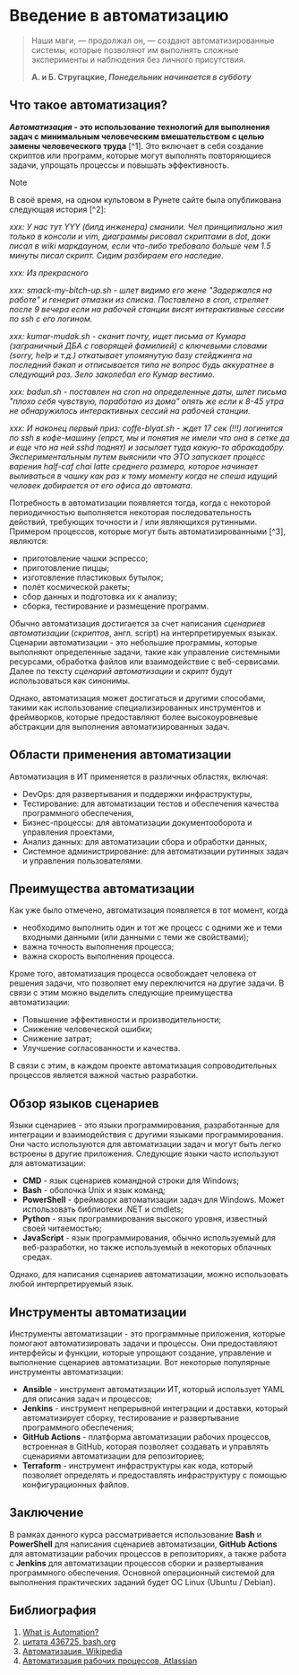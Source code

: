 # Введение в автоматизацию

> Наши маги, — продолжал он, — создают автоматизированные системы, которые позволяют им выполнять сложные эксперименты и наблюдения без личного присутствия.
> 
> __А. и Б. Стругацкие, *Понедельник начинается в субботу*__

## Что такое автоматизация?

__*Автоматизация* - это использование технологий для выполнения задач с минимальным человеческим вмешательством с целью замены человеческого труда__ [^1]. Это включает в себя создание скриптов или программ, которые могут выполнять повторяющиеся задачи, упрощать процессы и повышать эффективность.

> [!NOTE]
> В своё время, на одном культовом в Рунете сайте была опубликована следующая история [^2]:
> 
> *xxx: У нас тут YYY (билд инженера) сманили. Чел принципиально жил только в консоли и vim, диаграммы рисовал скриптами в dot, доки писал в wiki маркдауном, если что-либо требовало больше чем 1.5 минуты писал скрипт. Сидим разбираем его наследие.*
> 
> *xxx: Из прекрасного*
> 
> *xxx: smack-my-bitch-up.sh - шлет видимо его жене "Задержался на работе" и генерит отмазки из списка. Поставлено в cron, стреляет после 9 вечера если на рабочей станции висят интерактивные сессии по ssh с его логином.*
> 
> *xxx: kumar-mudak.sh - сканит почту, ищет письма от Кумара (заграничный ДБА с говорящей фамилией) с ключевыми словами (sorry, help и т.д.) откатывает упомянутую базу стейджинга на последний бэкап и отписывается типа не вопрос будь аккуратнее в следующий раз. Зело заколебал его Кумар вестимо.*
> 
> *xxx: badun.sh - поставлен на cron на определенные даты, шлет письма "плохо себя чувствую, поработаю из дома" опять же если к 8-45 утра не обнаружилось интерактивных сессий на рабочей станции.*
> 
> *xxx: И наконец первый приз: coffe-blyat.sh - ждет 17 сек (!!!) логинится по ssh в кофе-машину (епрст, мы и понятия не имели что она в сетке да и еще что на ней sshd поднят) и засылает туда какую-то абракадабру. Экспериментальным путем выяснили что ЭТО запускает процесс варения half-caf chai latte среднего размера, которое начинает выливаться в чашку как раз к тому моменту когда не спеша идущий человек добирается от его офиса до автомата.*

Потребность в автоматизации появляется тогда, когда с некоторой периодичностью выполняется некоторая последовательность действий, требующих точности и / или являющихся рутинными. Примером процессов, которые могут быть автоматизированными [^3], являются:

- приготовление чашки эспрессо;
- приготовление пиццы;
- изготовление пластиковых бутылок;
- полёт космической ракеты;
- сбор данных и подготовка их к анализу;
- сборка, тестирование и размещение программ.

Обычно автоматизация достигается за счет написания *сценариев автоматизации* (*скриптов*, англ. script) на интерпретируемых языках. Сценарии автоматизации - это небольшие программы, которые выполняют определенные задачи, такие как управление системными ресурсами, обработка файлов или взаимодействие с веб-сервисами. Далее по тексту *сценарий автоматизации* и *скрипт* будут использоваться как синонимы.

Однако, автоматизация может достигаться и другими способами, такими как использование специализированных инструментов и фреймворков, которые предоставляют более высокоуровневые абстракции для выполнения автоматизированных задач.

## Области применения автоматизации

Автоматизация в ИТ применяется в различных областях, включая:

- DevOps: для развертывания и поддержки инфраструктуры,
- Тестирование: для автоматизации тестов и обеспечения качества программного обеспечения,
- Бизнес-процессы: для автоматизации документооборота и управления проектами,
- Анализ данных: для автоматизации сбора и обработки данных,
- Системное администрирование: для автоматизации рутинных задач и управления пользователями.

## Преимущества автоматизации

Как уже было отмечено, автоматизация появляется в тот момент, когда

- необходимо выполнить один и тот же процесс с одними же и теми входными данными (или данными с теми же свойствами);
- важна точность выполнения процесса;
- важна скорость выполнения процесса.

Кроме того, автоматизация процесса освобождает человека от решения задачи, что позволяет ему переключится на другие задачи. В связи с этим можно выделить следующие преимущества автоматизации:

- Повышение эффективности и производительности;
- Снижение человеческой ошибки;
- Снижение затрат;
- Улучшение согласованности и качества.

В связи с этим, в каждом проекте автоматизация сопроводительных процессов является важной частью разработки.

## Обзор языков сценариев

Языки сценариев - это языки программирования, разработанные для интеграции и взаимодействия с другими языками программирования. Они часто используются для автоматизации задач и могут быть легко встроены в другие приложения. Следующие языки часто используют для автоматизации:

- __CMD__ - язык сценариев командной строки для Windows;
- __Bash__ - оболочка Unix и язык команд;
- __PowerShell__ - фреймворк автоматизации задач для Windows. Может использовать библиотеки .NET и cmdlets;
- __Python__ - язык программирования высокого уровня, известный своей читаемостью;
- __JavaScript__ - язык программирования, обычно используемый для веб-разработки, но также используемый в некоторых облачных средах.

Однако, для написания сценариев автоматизации, можно использовать любой интерпретируемый язык.

## Инструменты автоматизации

Инструменты автоматизации - это программные приложения, которые помогают автоматизировать задачи и процессы. Они предоставляют интерфейсы и функции, которые упрощают создание, управление и выполнение сценариев автоматизации. Вот некоторые популярные инструменты автоматизации:

- __Ansible__ - инструмент автоматизации ИТ, который использует YAML для описания задач и процессов;
- __Jenkins__ - инструмент непрерывной интеграции и доставки, который автоматизирует сборку, тестирование и развертывание программного обеспечения;
- __GitHub Actions__ - платформа автоматизации рабочих процессов, встроенная в GitHub, которая позволяет создавать и управлять сценариями автоматизации для репозиториев;
- __Terraform__ - инструмент инфраструктуры как кода, который позволяет определять и предоставлять инфраструктуру с помощью конфигурационных файлов.

## Заключение

В рамках данного курса рассматривается использование __Bash__ и __PowerShell__ для написания сценариев автоматизации, __GitHub Actions__ для автоматизации рабочих процессов в репозиториях, а также работа с __Jenkins__ для автоматизации процессов сборки и развертывания программного обеспечения. Основной операционный системой для выполнения практических заданий будет ОС Linux (Ubuntu / Debian).

## Библиография

1. [What is Automation?](https://www.ibm.com/topics/automation)
2. [цитата 436725, bash.org](https://башорг.рф/quote/436725)
3. [Автоматизация, Wikipedia](https://ru.wikipedia.org/wiki/Автоматизация)
4. [Автоматизация рабочих процессов, Atlassian](https://www.atlassian.com/ru/agile/project-management/workflow-automation)
